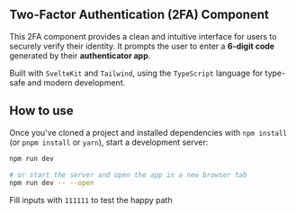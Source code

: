 ## Two-Factor Authentication (2FA) Component

This 2FA component provides a clean and intuitive interface for users to securely verify their identity. It prompts the user to enter a **6-digit code** generated by their **authenticator app**.

Built with `SvelteKit` and `Tailwind`, using the `TypeScript` language for type-safe and modern development.

## How to use

Once you've cloned a project and installed dependencies with `npm install` (or `pnpm install` or `yarn`), start a development server:

```bash
npm run dev

# or start the server and open the app in a new browser tab
npm run dev -- --open
```

Fill inputs with `111111` to test the happy path
